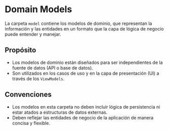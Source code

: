 # Domain Models

La carpeta `model` contiene los modelos de dominio, que representan la información y las entidades en un formato que la capa de lógica de negocio puede entender y manejar.

## Propósito

- Los modelos de dominio están diseñados para ser independientes de la fuente de datos (API o base de datos).
- Son utilizados en los casos de uso y en la capa de presentación (UI) a través de los `ViewModels`.

## Convenciones

- Los modelos en esta carpeta no deben incluir lógica de persistencia ni estar atados a estructuras de datos externas.
- Deben reflejar las entidades de negocio de la aplicación de manera concisa y flexible.
